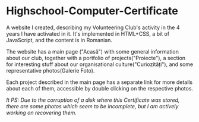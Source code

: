 # Highschool-Computer-Certificate

A website I created, describing my Volunteering Club's activity in the 4 years I have activated in it. 
It's implemented in HTML+CSS, a bit of JavaScript, and the content is in Romanian.

The website has a main page ("Acasă") with some general information about our club, together with a portfolio of projects("Proiecte"), a section for interesting stuff about our organisational culture("Curiozități"), and some representative photos(Galerie Foto).

Each project described in the main page has a separate link for more details about each of them, accessible by double clicking on the respective photos.

_It PS: Due to the corruption of a disk where this Certificate was stored, there are some photos which seem to be incomplete, but I am actively working on recovering them._
